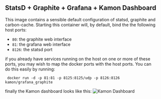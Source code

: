 StatsD + Graphite + Grafana + Kamon Dashboard
-------

This image contains a sensible default configuration of statsd, graphite and
carbon-cache. Starting this container will, by default, bind the the following
host ports:

- `80`: the graphite web interface
- `81`: the grafana web interface
- `8126`: the statsd port

if you already have services running on the host on one or more of these ports, you may wish to map the docker ports with the host ports. You can do this easily by running:

     docker run -d -p 81:81 -p 8125:8125/udp -p 8126:8126  kamon/grafana_graphite

finally the Kamon dashboard looks like this: 
![Kamon Dashboard][1]


  [1]: http://kamon.io/assets/img/kamon-statsd-grafana.png
